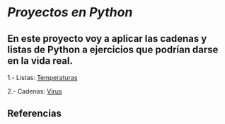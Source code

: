 # *Proyectos en Python*
## En este proyecto voy a aplicar las cadenas y listas de Python a ejercicios que podrían darse en la vida real.

  1.- Listas: [Temperaturas](https://github.com/samarameit/Python/blob/main/temperaturas.md)

  2.- Cadenas: [Virus](https://github.com/samarameit/Python/blob/main/cadenascovid.md)

## Referencias
